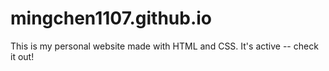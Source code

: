 # mingchen1107.github.io
This is my personal website made with HTML and CSS. It's active -- check it out!
